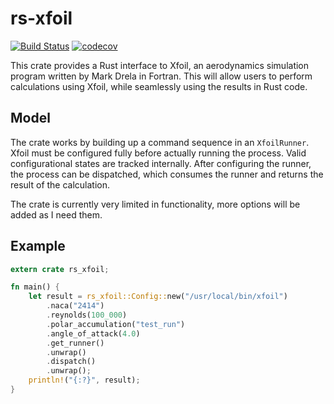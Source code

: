 # rs-xfoil

[![Build Status](https://travis-ci.com/Jvanrhijn/rs-xfoil.svg?branch=master)](https://travis-ci.com/Jvanrhijn/rs-xfoil)
[![codecov](https://codecov.io/gh/Jvanrhijn/rs-xfoil/branch/master/graph/badge.svg)](https://codecov.io/gh/Jvanrhijn/rs-xfoil)

This crate provides a Rust interface to Xfoil, an aerodynamics simulation program written by
Mark Drela in Fortran. This will allow users to perform calculations using Xfoil, while seamlessly
using the results in Rust code.

## Model

The crate works by building up a command sequence in an `XfoilRunner`. Xfoil must be configured fully
before actually running the process. Valid configurational states are tracked internally. After
configuring the runner, the process can be dispatched, which consumes the runner and returns the
result of the calculation.

The crate is currently very limited in functionality, more options will be added as I need them.

## Example

```rust
extern crate rs_xfoil;

fn main() {
    let result = rs_xfoil::Config::new("/usr/local/bin/xfoil")
        .naca("2414")
        .reynolds(100_000)
        .polar_accumulation("test_run")
        .angle_of_attack(4.0)
        .get_runner()
        .unwrap()
        .dispatch()
        .unwrap();
    println!("{:?}", result);
}
```
